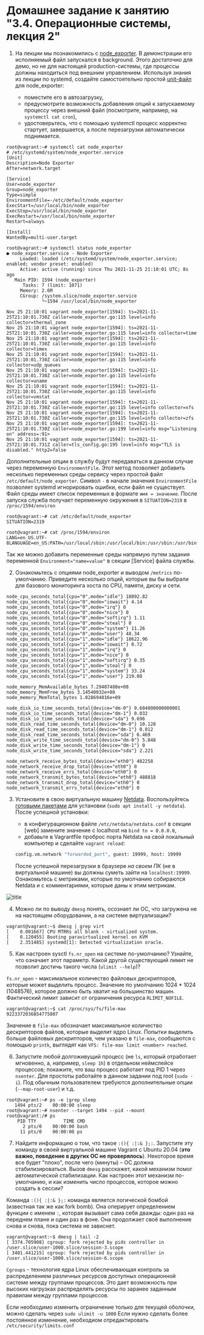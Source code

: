 # Домашнее задание к занятию "3.4. Операционные системы, лекция 2"

1. На лекции мы познакомились с [node_exporter](https://github.com/prometheus/node_exporter/releases). В демонстрации его исполняемый файл запускался в background. Этого достаточно для демо, но не для настоящей production-системы, где процессы должны находиться под внешним управлением. Используя знания из лекции по systemd, создайте самостоятельно простой [unit-файл](https://www.freedesktop.org/software/systemd/man/systemd.service.html) для node_exporter:

    * поместите его в автозагрузку,
    * предусмотрите возможность добавления опций к запускаемому процессу через внешний файл (посмотрите, например, на `systemctl cat cron`),
    * удостоверьтесь, что с помощью systemctl процесс корректно стартует, завершается, а после перезагрузки автоматически поднимается.

```buildoutcfg
root@vagrant:~# systemctl cat node_exporter
# /etc/systemd/system/node_exporter.service
[Unit]
Description=Node Exporter
After=network.target

[Service]
User=node_exporter
Group=node_exporter
Type=simple
EnvironmentFile=-/etc/default/node_exporter
ExecStart=/usr/local/bin/node_exporter
ExecStop=/usr/local/bin/node_exporter
ExecRestart=/usr/local/bin/node_exporter
Restart=always

[Install]
WantedBy=multi-user.target
```

```buildoutcfg
root@vagrant:~# systemctl status node_exporter
● node_exporter.service - Node Exporter
     Loaded: loaded (/etc/systemd/system/node_exporter.service; enabled; vendor preset: enabled)
     Active: active (running) since Thu 2021-11-25 21:10:01 UTC; 8s ago
   Main PID: 1594 (node_exporter)
      Tasks: 7 (limit: 1071)
     Memory: 2.6M
     CGroup: /system.slice/node_exporter.service
             └─1594 /usr/local/bin/node_exporter

Nov 25 21:10:01 vagrant node_exporter[1594]: ts=2021-11-25T21:10:01.730Z caller=node_exporter.go:115 level=info collector=thermal_zone
Nov 25 21:10:01 vagrant node_exporter[1594]: ts=2021-11-25T21:10:01.730Z caller=node_exporter.go:115 level=info collector=time
Nov 25 21:10:01 vagrant node_exporter[1594]: ts=2021-11-25T21:10:01.730Z caller=node_exporter.go:115 level=info collector=timex
Nov 25 21:10:01 vagrant node_exporter[1594]: ts=2021-11-25T21:10:01.730Z caller=node_exporter.go:115 level=info collector=udp_queues
Nov 25 21:10:01 vagrant node_exporter[1594]: ts=2021-11-25T21:10:01.730Z caller=node_exporter.go:115 level=info collector=uname
Nov 25 21:10:01 vagrant node_exporter[1594]: ts=2021-11-25T21:10:01.730Z caller=node_exporter.go:115 level=info collector=vmstat
Nov 25 21:10:01 vagrant node_exporter[1594]: ts=2021-11-25T21:10:01.730Z caller=node_exporter.go:115 level=info collector=xfs
Nov 25 21:10:01 vagrant node_exporter[1594]: ts=2021-11-25T21:10:01.730Z caller=node_exporter.go:115 level=info collector=zfs
Nov 25 21:10:01 vagrant node_exporter[1594]: ts=2021-11-25T21:10:01.730Z caller=node_exporter.go:199 level=info msg="Listening on" address=:91>
Nov 25 21:10:01 vagrant node_exporter[1594]: ts=2021-11-25T21:10:01.731Z caller=tls_config.go:195 level=info msg="TLS is disabled." http2=false
```
Дополнительные опции в службу будут передаваться в данном случае через переменную `EnvironmentFile`. Этот метод позволяет добавить несколько переменных среды сервису через простой файл `/etc/default/node_exporter`. Символ `-` в начале значения `EnvironmentFile` позволяет systemd игнорировать ошибки, если файл не существует.
Файл среды имеет список переменных в формате `имя = значение`. После запуска служба получает переменную окружения в `SITUATION=2319` в `/proc/1594/environ`

```buildoutcfg
root@vagrant:~# cat /etc/default/node_exporter
SITUATION=2319

root@vagrant:~# cat /proc/1594/environ
LANG=en_US.UTF-8LANGUAGE=en_US:PATH=/usr/local/sbin:/usr/local/bin:/usr/sbin:/usr/bin:/sbin:/bin:/snap/binHOME=/home/node_exporterLOGNAME=node_exporterUSER=node_exporterINVOCATION_ID=562cd942069a45fda189f18819710e47JOURNAL_STREAM=9:35679SITUATION=2319
```
Так же можно добавить переменные среды напрямую путем задания переменной `Environment="name=value"` в секции [Service] файла службы.


2. Ознакомьтесь с опциями node_exporter и выводом `/metrics` по-умолчанию. Приведите несколько опций, которые вы бы выбрали для базового мониторинга хоста по CPU, памяти, диску и сети.

```buildoutcfg
node_cpu_seconds_total{cpu="0",mode="idle"} 18892.82
node_cpu_seconds_total{cpu="0",mode="iowait"} 4.14
node_cpu_seconds_total{cpu="0",mode="irq"} 0
node_cpu_seconds_total{cpu="0",mode="nice"} 0
node_cpu_seconds_total{cpu="0",mode="softirq"} 1.11
node_cpu_seconds_total{cpu="0",mode="steal"} 0
node_cpu_seconds_total{cpu="0",mode="system"} 11.26
node_cpu_seconds_total{cpu="0",mode="user"} 48.34
node_cpu_seconds_total{cpu="1",mode="idle"} 18622.96
node_cpu_seconds_total{cpu="1",mode="iowait"} 0.72
node_cpu_seconds_total{cpu="1",mode="irq"} 0
node_cpu_seconds_total{cpu="1",mode="nice"} 0
node_cpu_seconds_total{cpu="1",mode="softirq"} 0.35
node_cpu_seconds_total{cpu="1",mode="steal"} 0
node_cpu_seconds_total{cpu="1",mode="system"} 33.24
node_cpu_seconds_total{cpu="1",mode="user"} 219.08
```

```buildoutcfg
node_memory_MemAvailable_bytes 7.29407488e+08
node_memory_MemFree_bytes 3.14540032e+08
node_memory_MemTotal_bytes 1.028694016e+09
```
```buildoutcfg
node_disk_io_time_seconds_total{device="dm-0"} 9.604000000000001
node_disk_io_time_seconds_total{device="dm-1"} 0.032
node_disk_io_time_seconds_total{device="sda"} 9.696
node_disk_read_time_seconds_total{device="dm-0"} 10.128
node_disk_read_time_seconds_total{device="dm-1"} 0.012
node_disk_read_time_seconds_total{device="sda"} 6.469
node_disk_write_time_seconds_total{device="dm-0"} 5.848
node_disk_write_time_seconds_total{device="dm-1"} 0
node_disk_write_time_seconds_total{device="sda"} 2.221
```

```buildoutcfg
node_network_receive_bytes_total{device="eth0"} 482258
node_network_receive_drop_total{device="eth0"} 0
node_network_receive_errs_total{device="eth0"} 0
node_network_transmit_bytes_total{device="eth0"} 488818
node_network_transmit_drop_total{device="eth0"} 0
node_network_transmit_errs_total{device="eth0"} 0
```


3. Установите в свою виртуальную машину [Netdata](https://github.com/netdata/netdata). Воспользуйтесь [готовыми пакетами](https://packagecloud.io/netdata/netdata/install) для установки (`sudo apt install -y netdata`). После успешной установки:
    * в конфигурационном файле `/etc/netdata/netdata.conf` в секции [web] замените значение с localhost на `bind to = 0.0.0.0`,
    * добавьте в Vagrantfile проброс порта Netdata на свой локальный компьютер и сделайте `vagrant reload`:

    ```bash
    config.vm.network "forwarded_port", guest: 19999, host: 19999
    ```

    После успешной перезагрузки в браузере *на своем ПК* (не в виртуальной машине) вы должны суметь зайти на `localhost:19999`. Ознакомьтесь с метриками, которые по умолчанию собираются Netdata и с комментариями, которые даны к этим метрикам.

![title](images/netdata.png)

4. Можно ли по выводу `dmesg` понять, осознает ли ОС, что загружена не на настоящем оборудовании, а на системе виртуализации?

```buildoutcfg
vagrant@vagrant:~$ dmesg | grep virt
[    0.001667] CPU MTRRs all blank - virtualized system.
[    0.120455] Booting paravirtualized kernel on KVM
[    2.351485] systemd[1]: Detected virtualization oracle.
```

5. Как настроен sysctl `fs.nr_open` на системе по-умолчанию? Узнайте, что означает этот параметр. Какой другой существующий лимит не позволит достичь такого числа (`ulimit --help`)?

`fs.nr_open` - максимальное количество файловых дескрипторов, которые может выделить процесс. Значение по умолчанию 1024 * 1024 (1048576), которое должно быть хватит на большинство машин. Фактический лимит зависит от ограничения ресурса `RLIMIT_NOFILE`.

```buildoutcfg
vagrant@vagrant:~$ cat /proc/sys/fs/file-max
9223372036854775807
```
Значение в `file-max` обозначает максимальное количество дескрипторов файлов, которые выделит ядро Linux. Попытки выделить больше файловых дескрипторов, чем указано в `file-max`, сообщаются с помощью `printk`, выглядят как `VFS: file-max limit <number> reached`. 


6. Запустите любой долгоживущий процесс (не `ls`, который отработает мгновенно, а, например, `sleep 1h`) в отдельном неймспейсе процессов; покажите, что ваш процесс работает под PID 1 через `nsenter`. Для простоты работайте в данном задании под root (`sudo -i`). Под обычным пользователем требуются дополнительные опции (`--map-root-user`) и т.д.

```buildoutcfg
root@vagrant:~# ps -e |grep sleep
   1494 pts/2    00:00:00 sleep
root@vagrant:~# nsenter --target 1494 --pid --mount
root@vagrant:/# ps
    PID TTY          TIME CMD
      2 pts/0    00:00:00 bash
     11 pts/0    00:00:00 ps
```
7. Найдите информацию о том, что такое `:(){ :|:& };:`. Запустите эту команду в своей виртуальной машине Vagrant с Ubuntu 20.04 (**это важно, поведение в других ОС не проверялось**). Некоторое время все будет "плохо", после чего (минуты) – ОС должна стабилизироваться. Вызов `dmesg` расскажет, какой механизм помог автоматической стабилизации. Как настроен этот механизм по-умолчанию, и как изменить число процессов, которое можно создать в сессии?

Команда `:(){ :|:& };:` команда является логической бомбой (известная так же как fork bomb). Она оперирует определением функции с именем `:`, которая вызывает сама себя дважды: один раз на переднем плане и один раз в фоне. Она продолжает своё выполнение снова и снова, пока система не зависнет.

```buildoutcfg
vagrant@vagrant:~$ dmesg | tail -2
[ 3374.705908] cgroup: fork rejected by pids controller in /user.slice/user-1000.slice/session-3.scope
[ 3401.441215] cgroup: fork rejected by pids controller in /user.slice/user-1000.slice/session-6.scope
```

`Cgroups` - технология ядра Linux обеспечивающая контроль за распределением различных ресурсов доступных операционной системе между группами процессов. Это дает возможность при высоких нагрузках распределять ресурсы по заранее заданным правилам между группами процессов.

Если необходимо изменить ограничение только для текущей оболочки, можно сделать через `sudo ulimit -u 1000`
Если нужно сделать более постоянное изменение, необходиом отредактировать `/etc/security/limits.conf`